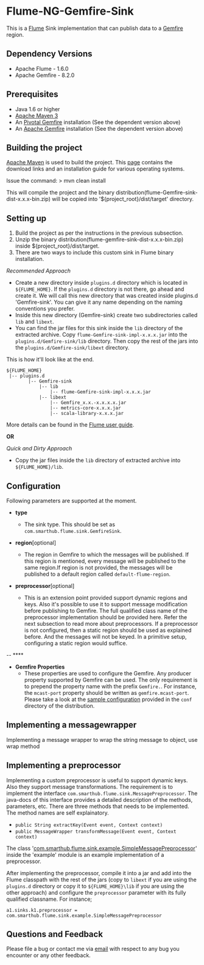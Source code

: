 #  Flume-NG-Gemfire-Sink

This is a [Flume](https://flume.apache.org) Sink implementation that can publish data to a [Gemfire](http://Gemfire.apache.org) region.


## Dependency Versions
- Apache Flume - 1.6.0
- Apache Gemfire - 8.2.0

## Prerequisites
- Java 1.6 or higher
- [Apache Maven 3](http://maven.apache.org)
- An [Pivotal Gemfire](http://pivotal.io/big-data/pivotal-gemfire) installation (See the dependent version above)
- An [Apache Gemfire](http://Gemfire.apache.org) installation (See the dependent version above)

## Building the project
[Apache Maven](http://maven.apache.org) is used to build the project. This [page](http://maven.apache.org/download.cgi) contains the download links and an installation guide for various operating systems.

Issue the command: > mvn clean install

This will compile the project and the binary distribution(flume-Gemfire-sink-dist-x.x.x-bin.zip) will be copied into '${project_root}/dist/target' directory.

## Setting up

1. Build the project as per the instructions in the previous subsection.
2. Unzip the binary distribution(flume-gemfire-sink-dist-x.x.x-bin.zip) inside ${project_root}/dist/target.
3. There are two ways to include this custom sink in Flume binary installation.

_Recommended Approach_
- Create a new directory inside `plugins.d` directory which is located in `${FLUME_HOME}`. If the `plugins.d` directory is not there, go ahead and create it. We will call this new directory that was created inside plugins.d 'Gemfire-sink'. You can give it any name depending on the naming conventions you prefer.
- Inside this new directory (Gemfire-sink) create two subdirectories called `lib` and `libext`.
- You can find the jar files for this sink inside the `lib` directory of the extracted archive. Copy `flume-Gemfire-sink-impl-x.x.x.jar` into the `plugins.d/Gemfire-sink/lib` directory. Then copy the rest of the jars into the `plugins.d/Gemfire-sink/libext` directory.

This is how it'll look like at the end.
```
${FLUME_HOME}
 |-- plugins.d
 		|-- Gemfire-sink
 			|-- lib
   				|-- flume-Gemfire-sink-impl-x.x.x.jar
 			|-- libext
   				|-- Gemfire_x.x.-x.x.x.x.jar
   				|-- metrics-core-x.x.x.jar
   				|-- scala-library-x.x.x.jar
```
More details can be found in the [Flume user guide](https://flume.apache.org/FlumeUserGuide.html#the-plugins-d-directory).

**OR**
                                
_Quick and Dirty Approach_
- Copy the jar files inside the `lib` directory of extracted archive into `${FLUME_HOME}/lib`.

## Configuration
Following parameters are supported at the moment.

- **type**
	- The sink type. This should be set as `com.smarthub.flume.sink.GemfireSink`.

- **region**[optional] 
	- The region in Gemfire to which the messages will be published. If this region is mentioned, every message will be published to the same region.If region is not provided, the messages will be published to a default region called `default-flume-region`.

- **preprocessor**[optional]
	- This is an extension point provided support dynamic regions and keys. Also it's possible to use it to support message modification before publishing to Gemfire. The full qualified class name of the preprocessor implementation should be provided here. Refer the next subsection to read more about preprocessors. If a preprocessor is not configured, then a static region should be used as explained before. And the messages will not be keyed. In a primitive setup, configuring a static region would suffice.

-- ****
	
- **Gemfire Properties**
	- These properties are used to configure the Gemfire. Any producer property supported by Gemfire can be used. The only requirement is to prepend the property name with the prefix `Gemfire.`. For instance, the `mcast-port` property should be written as `gemfire.mcast-port`. Please take a look at the [sample configuration](https://github.com/yuenengfanhua/flume-ng-gemfire-sink/blob/master/impl/src/test/resources/gemfire.properties) provided in the `conf` directory of the distribution.

	
## Implementing a messagewrapper
Implementing a message wrapper to wrap the string message to object, use wrap method
	
## Implementing a preprocessor
Implementing a custom preprocessor is useful to support dynamic keys. Also they support message transformations. The requirement is to implement the interface `com.smarthub.flume.sink.MessagePreprocessor`. The java-docs of this interface provides a detailed description of the methods, parameters, etc. There are three methods that needs to be implemented. The method names are self explainatory.

- ```public String extractKey(Event event, Context context)```
- ```public MessageWrapper transformMessage(Event event, Context context)```

The class '[com.smarthub.flume.sink.example.SimpleMessagePreprocessor](https://github.com/yuenengfanhua/flume-ng-gemfire-sink/blob/master/example/src/main/java/com/smarthub/flume/sink/example/SimpleMessagePreprocessor.java)' inside the 'example' module is an example implementation of a preprocessor.

After implementing the preprocessor, compile it into a jar and add into the Flume classpath with the rest of the jars (copy to `libext` if you are using the `plugins.d` directory or copy it to `${FLUME_HOME}\lib` if you are using the other approach) and configure the `preprocessor` parameter with its fully qualified classname. For instance;

`a1.sinks.k1.preprocessor = com.smarthub.flume.sink.example.SimpleMessagePreprocessor`

## Questions and Feedback
Please file a bug or contact me via [email](mailto:yuenengfanhua@gmail.com) with respect to any bug you encounter or any other feedback.

